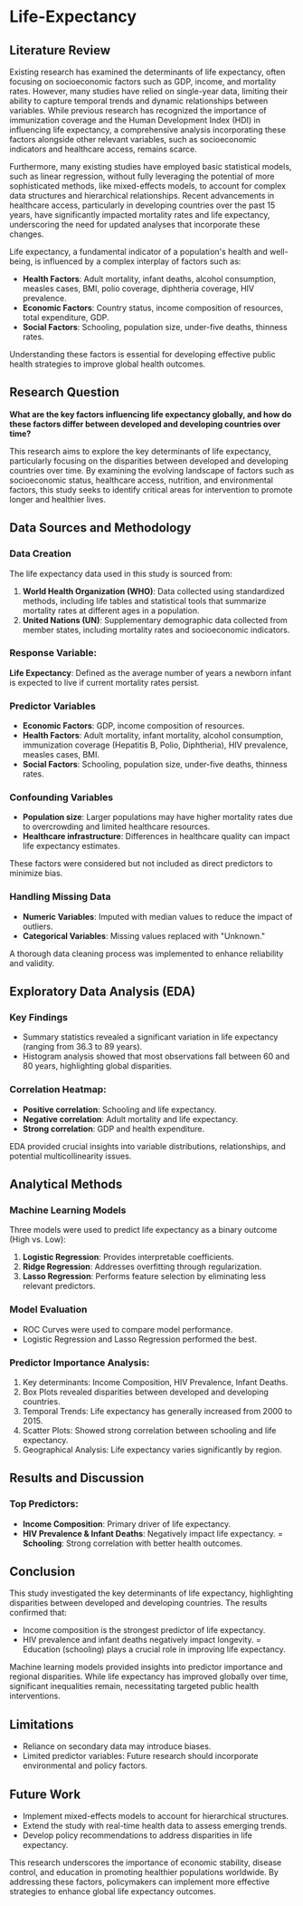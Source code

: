# Life-Expectancy

## Literature Review

Existing research has examined the determinants of life expectancy, often focusing on socioeconomic factors such as GDP, income, and mortality rates. However, many studies have relied on single-year data, limiting their ability to capture temporal trends and dynamic relationships between variables. While previous research has recognized the importance of immunization coverage and the Human Development Index (HDI) in influencing life expectancy, a comprehensive analysis incorporating these factors alongside other relevant variables, such as socioeconomic indicators and healthcare access, remains scarce.

Furthermore, many existing studies have employed basic statistical models, such as linear regression, without fully leveraging the potential of more sophisticated methods, like mixed-effects models, to account for complex data structures and hierarchical relationships. Recent advancements in healthcare access, particularly in developing countries over the past 15 years, have significantly impacted mortality rates and life expectancy, underscoring the need for updated analyses that incorporate these changes.

Life expectancy, a fundamental indicator of a population's health and well-being, is influenced by a complex interplay of factors such as:

- **Health Factors**: Adult mortality, infant deaths, alcohol consumption, measles cases, BMI, polio coverage, diphtheria coverage, HIV prevalence.
- **Economic Factors**: Country status, income composition of resources, total expenditure, GDP.
- **Social Factors**: Schooling, population size, under-five deaths, thinness rates.

Understanding these factors is essential for developing effective public health strategies to improve global health outcomes.

## Research Question

**What are the key factors influencing life expectancy globally, and how do these factors differ between developed and developing countries over time?**

This research aims to explore the key determinants of life expectancy, particularly focusing on the disparities between developed and developing countries over time. By examining the evolving landscape of factors such as socioeconomic status, healthcare access, nutrition, and environmental factors, this study seeks to identify critical areas for intervention to promote longer and healthier lives.

## Data Sources and Methodology

### Data Creation

The life expectancy data used in this study is sourced from:

1. **World Health Organization (WHO)**: Data collected using standardized methods, including life tables and statistical tools that summarize mortality rates at different ages in a population.
2. **United Nations (UN)**: Supplementary demographic data collected from member states, including mortality rates and socioeconomic indicators.

### Response Variable:

**Life Expectancy**: Defined as the average number of years a newborn infant is expected to live if current mortality rates persist.

### Predictor Variables

- **Economic Factors**: GDP, income composition of resources.
- **Health Factors**: Adult mortality, infant mortality, alcohol consumption, immunization coverage (Hepatitis B, Polio, Diphtheria), HIV prevalence, measles cases, BMI.
- **Social Factors**: Schooling, population size, under-five deaths, thinness rates.

### Confounding Variables

- **Population size**: Larger populations may have higher mortality rates due to overcrowding and limited healthcare resources.
- **Healthcare infrastructure**: Differences in healthcare quality can impact life expectancy estimates.

These factors were considered but not included as direct predictors to minimize bias.

### Handling Missing Data

- **Numeric Variables**: Imputed with median values to reduce the impact of outliers.
- **Categorical Variables**: Missing values replaced with "Unknown."

A thorough data cleaning process was implemented to enhance reliability and validity.

## Exploratory Data Analysis (EDA)

### Key Findings

- Summary statistics revealed a significant variation in life expectancy (ranging from 36.3 to 89 years).
- Histogram analysis showed that most observations fall between 60 and 80 years, highlighting global disparities.

### Correlation Heatmap:

- **Positive correlation**: Schooling and life expectancy.
- **Negative correlation**: Adult mortality and life expectancy.
- **Strong correlation**: GDP and health expenditure.

EDA provided crucial insights into variable distributions, relationships, and potential multicollinearity issues.

## Analytical Methods

### Machine Learning Models

Three models were used to predict life expectancy as a binary outcome (High vs. Low):

1. **Logistic Regression**: Provides interpretable coefficients.
2. **Ridge Regression**: Addresses overfitting through regularization.
3. **Lasso Regression**: Performs feature selection by eliminating less relevant predictors.

### Model Evaluation

- ROC Curves were used to compare model performance.
- Logistic Regression and Lasso Regression performed the best.

### Predictor Importance Analysis:

1. Key determinants: Income Composition, HIV Prevalence, Infant Deaths.
2. Box Plots revealed disparities between developed and developing countries.
3. Temporal Trends: Life expectancy has generally increased from 2000 to 2015.
4. Scatter Plots: Showed strong correlation between schooling and life expectancy.
5. Geographical Analysis: Life expectancy varies significantly by region.

## Results and Discussion

### Top Predictors:

- **Income Composition**: Primary driver of life expectancy.
- **HIV Prevalence & Infant Deaths**: Negatively impact life expectancy.
= **Schooling**: Strong correlation with better health outcomes.

## Conclusion

This study investigated the key determinants of life expectancy, highlighting disparities between developed and developing countries. The results confirmed that:

- Income composition is the strongest predictor of life expectancy.
- HIV prevalence and infant deaths negatively impact longevity.
= Education (schooling) plays a crucial role in improving life expectancy.

Machine learning models provided insights into predictor importance and regional disparities. While life expectancy has improved globally over time, significant inequalities remain, necessitating targeted public health interventions.

## Limitations

- Reliance on secondary data may introduce biases.
- Limited predictor variables: Future research should incorporate environmental and policy factors.

## Future Work

- Implement mixed-effects models to account for hierarchical structures.
- Extend the study with real-time health data to assess emerging trends.
- Develop policy recommendations to address disparities in life expectancy.

This research underscores the importance of economic stability, disease control, and education in promoting healthier populations worldwide. By addressing these factors, policymakers can implement more effective strategies to enhance global life expectancy outcomes.


